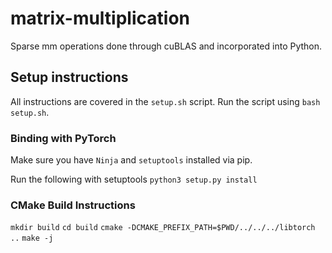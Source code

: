 # matrix-multiplication
Sparse mm operations done through cuBLAS and incorporated into Python.

## Setup instructions

All instructions are covered in the `setup.sh` script.
Run the script using `bash setup.sh`.

### Binding with PyTorch
Make sure you have `Ninja` and `setuptools` installed via pip.

Run the following with setuptools
`python3 setup.py install`

### CMake Build Instructions
`mkdir build`
`cd build`
`cmake -DCMAKE_PREFIX_PATH=$PWD/../../../libtorch ..`
`make -j`


